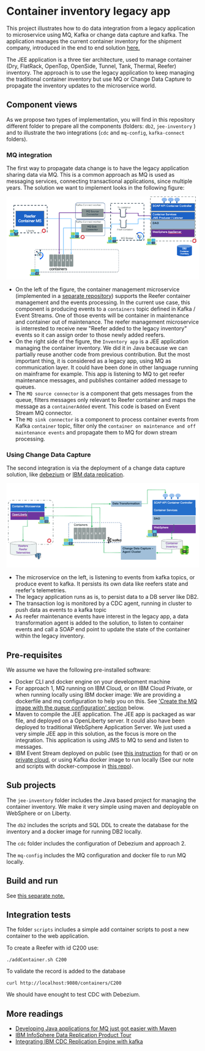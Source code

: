 # Container inventory legacy app

This project illustrates how to do data integration from a legacy application to microservice using MQ, Kafka or change data capture and kafka. The application manages the current container inventory for the shipment company, introduced in the end to end solution [here.](https://ibm-cloud-architecture.github.io/refarch-kc/)

The JEE application is a three tier architecture, used to manage container (Dry, FlatRack, OpenTop, OpenSide, Tunnel, Tank, Thermal, Reefer) inventory. The approach is to use the legacy application to keep managing the traditional container inventory but use MQ or Change Data Capture to propagate the inventory updates to the microservice world. 

## Component views

As we propose two types of implementation, you will find in this repository different folder to prepare all the components (folders: `db2`, `jee-inventory` ) and to illustrate the two integrations (`cdc` and  `mq-config`, `kafka-connect` folders).

### MQ integration

The first way to propagate data change is to have the legacy application sharing data via MQ. This is a common approach as MQ is used as messaging services, connecting transactional applications, since multiple years. The solution we want to implement looks in the following figure:

![](images/component-view.png)


* On the left of the figure, the container management microservice (implemented in a [separate repository](https://ibm-cloud-architecture.github.io/refarch-kc-container-ms)) supports the Reefer container management and the events processing. In the current use case, this component is producing events to a `containers` topic defined in Kafka / Event Streams. One of those events will be container in maintenance and container out of maintenance. The reefer management microservice is interrested to receive new "Reefer added to the legacy inventory" events so it can assign order to those newly added reefers. 
* On the right side of the figure, the `Inventory app` is a JEE application managing the container inventory. We did it in Java because we can partially reuse another code from previous contribution. But the most important thing, it is considered as a legacy app, using MQ as communication layer. It could have been done in other language running on mainframe for example. This app is listening to MQ to get reefer maintenance messages, and publishes container added message to queues.
* The `MQ source connector` is a component that gets messages from the queue, filters messages only relevant to Reefer container and maps the message as a `containerAdded` event. This code is based on Event Stream MQ connector.
* The `MQ sink connector` is a component to process container events from Kafka `container` topic, filter only the `container on maintenance and off maintenance events` and propagate them to MQ for down stream processing.

### Using Change Data Capture

The second integration is via the deployment of a change data capture solution, like [debezium](https://debezium.io/) or [IBM data replication](https://www.ibm.com/cloud/garage/dte/producttour/ibm-infosphere-data-replication-product-tour).

![](images/cdc-components.png)

* The microservice on the left, is listening to events from kafka topics, or produce event to kafka. It persists its own data like reefers state and reefer's telemetries.
* The legacy application runs as is, to persist data to a DB server like DB2. 
* The transaction log is monitored by a CDC agent, running in cluster to push data as events to a kafka topic
* As reefer maintenance events have interest in the legacy app, a data transformation agent is added to the solution, to listen to container events and call a SOAP end point to update the state of the container within the legacy inventory.

## Pre-requisites

We assume we have the following pre-installed software:

* Docker CLI and docker engine on your development machine
* For approach 1, MQ running on IBM Cloud, or on IBM Cloud Private, or when running locally using IBM docker image: We are providing a dockerfile and mq configuration to help you on this. See ['Create the MQ image with the queue configuration' section](#create-the-mq-image-with-the-queue-configuration) below.
* Maven to compile the JEE application. The JEE app is packaged as war file, and deployed on a OpenLiberty server. It could also have been deployed to traditional WebSphere Application Server. We just used a very simple JEE app in this solution, as the focus is more on the integration. This application is using JMS to MQ to send and listen to messages.
* IBM Event Stream deployed on public (see [this instruction](https://cloud.ibm.com/docs/services/EventStreams?topic=eventstreams-getting_started#getting_started) for that) or on [private cloud](https://ibm.github.io/event-streams/installing/installing/), or using Kafka docker image to run locally (See our note and scripts with docker-compose in [this repo](https://github.com/ibm-cloud-architecture/refarch-kc/blob/master/docs/deployments/docker.md)).

## Sub projects

The `jee-inventory` folder includes the Java based project for managing the container inventory. We make it very simple using maven and deployable on WebSphere or on Liberty. 

The `db2` includes the scripts and SQL DDL to create the database for the inventory and a docker image for running DB2 locally.

The `cdc` folder includes the configuration of Debezium and approach 2.

The `mq-config` includes the MQ configuration and docker file to run MQ locally.

## Build and run

See [this separate note.](run-local.md)

## Integration tests

The folder `scripts` includes a simple add container scripts to post a new container to the web application.

To create a Reefer with id C200 use:
```
./addContainer.sh C200
```

To validate the record is added to the database

```
curl http://localhost:9080/containers/C200
```

We should have enought to test CDC with Debezium.

## More readings

* [Developing Java applications for MQ just got easier with Maven](https://developer.ibm.com/messaging/2018/01/09/developing-mq-java-applications-maven/)
* [IBM InfoSphere Data Replication Product Tour](https://www.ibm.com/cloud/garage/dte/producttour/ibm-infosphere-data-replication-product-tour)
* [Integrating IBM CDC Replication Engine with kafka](https://www.ibm.com/support/knowledgecenter/en/SSTRGZ_11.4.0/com.ibm.cdcdoc.cdckafka.doc/concepts/before_install.html)